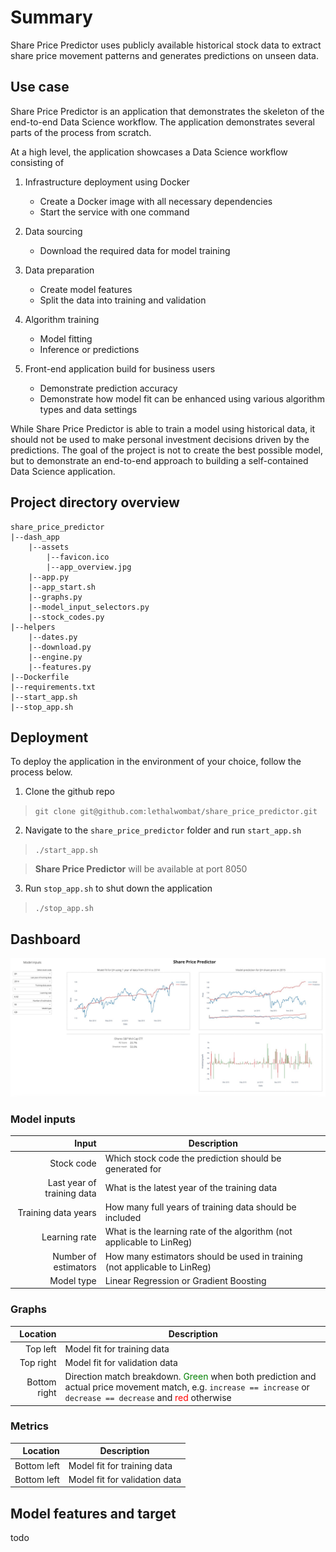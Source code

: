# Summary
Share Price Predictor uses publicly available historical stock data to extract share price movement patterns and generates predictions on unseen data.

## Use case
Share Price Predictor is an application that demonstrates the skeleton of the end-to-end Data Science workflow. The application demonstrates several parts of the process from scratch.

At a high level, the application showcases a Data Science workflow consisting of
1. Infrastructure deployment using Docker
    * Create a Docker image with all necessary dependencies
    * Start the service with one command


2. Data sourcing
    * Download the required data for model training


3. Data preparation
    * Create model features
    * Split the data into training and validation

4. Algorithm training
    * Model fitting
    * Inference or predictions


5. Front-end application build for business users
    * Demonstrate prediction accuracy
    * Demonstrate how model fit can be enhanced using various algorithm types and data settings


While Share Price Predictor is able to train a model using historical data, it should not be used to make personal investment decisions driven by the predictions. The goal of the project is not to create the best possible model, but to demonstrate an end-to-end approach to building a self-contained Data Science application.
## Project directory overview
```
share_price_predictor
|--dash_app
    |--assets
        |--favicon.ico
        |--app_overview.jpg
    |--app.py
    |--app_start.sh    
    |--graphs.py  
    |--model_input_selectors.py
    |--stock_codes.py      
|--helpers
    |--dates.py
    |--download.py
    |--engine.py
    |--features.py
|--Dockerfile
|--requirements.txt
|--start_app.sh
|--stop_app.sh
```
## Deployment
To deploy the application in the environment of your choice, follow the process below.

1. Clone the github repo
> `git clone git@github.com:lethalwombat/share_price_predictor.git`

2. Navigate to the `share_price_predictor` folder and run `start_app.sh`
> `./start_app.sh`

> **Share Price Predictor** will be available at port 8050

3. Run `stop_app.sh` to shut down the application
> `./stop_app.sh`

## Dashboard
![Share Price Predictor](https://github.com/lethalwombat/share_price_predictor/blob/main/dash_app/assets/app_overview.jpg "Share Price Predictor")

### Model inputs
| Input | Description |
| -----------: | ----------- |
| Stock code | Which stock code the prediction should be generated for |
| Last year of training data | What is the latest year of the training data |
| Training data years | How many full years of training data should be included |
| Learning rate | What is the learning rate of the algorithm (not applicable to LinReg) |
| Number of estimators | How many estimators should be used in training (not applicable to LinReg) |
| Model type | Linear Regression or Gradient Boosting |

### Graphs
| Location | Description |
| -----------: | ----------- |
| Top left | Model fit for training data |
| Top right | Model fit for validation data |
| Bottom right | Direction match breakdown. <span style="color:green">Green</span> when both prediction and actual price movement match, e.g. `increase == increase` or `decrease == decrease` and <span style="color:red">red</span> otherwise

### Metrics
| Location | Description |
| -----------: | ----------- |
| Bottom left | Model fit for training data |
| Bottom left | Model fit for validation data |

## Model features and target
todo